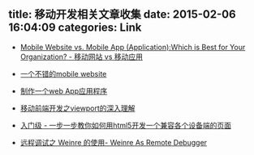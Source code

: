 title: 移动开发相关文章收集
date: 2015-02-06 16:04:09
categories: Link
---

* [Mobile Website vs. Mobile App (Application):Which is Best for Your Organization? - 移动网站 vs 移动应用](http://www.hswsolutions.com/services/mobile-web-development/mobile-website-vs-apps/)

* [一个不错的mobile website](http://app.ft.com/)

* [制作一个web App应用程序](http://jsdashi.com/development/420.html)

* [移动前端开发之viewport的深入理解](http://www.cnblogs.com/2050/p/3877280.html)

* [入门级 - 一步一步教你如何用html5开发一个兼容各个设备端的页面](http://www.lingulo.com/tutorials/css/how-to-build-a-html5-website-from-scratch)

* [远程调试之 Weinre 的使用- Weinre As Remote Debugger](https://developer.mozilla.org/en-US/Firefox_OS/Platform/Gaia/Weinre_As_Remote_Debugger)

